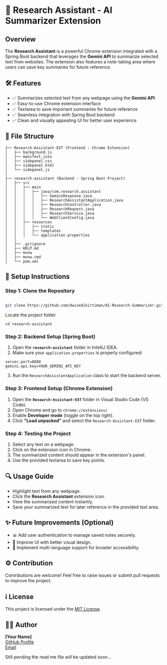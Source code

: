 # 🤖 Research Assistant - AI Summarizer Extension

## Overview
The **Research Assistant** is a powerful Chrome extension integrated with a Spring Boot backend that leverages the **Gemini API** to summarize selected text from websites. The extension also features a note-taking area where users can save key summaries for future reference.

## 🛠️ Features
- ✅ Summarizes selected text from any webpage using the **Gemini API**
- ✅ Easy-to-use Chrome extension interface
- ✅ Textarea to save important summaries for future reference
- ✅ Seamless integration with Spring Boot backend
- ✅ Clean and visually appealing UI for better user experience

## 📁 File Structure
```
├── Research-Assistant-EXT (Frontend - Chrome Extension)
│   ├── background.js
│   ├── manifest.json
│   ├── sidepanel.css
│   ├── sidepanel.html
│   └── sidepanel.js
│
├── research-assistant (Backend - Spring Boot Project)
│   ├── src
│   │   ├── main
│   │   │   ├── java/com.research.assistant
│   │   │   │   ├── GeminiResponse.java
│   │   │   │   ├── ResearchAssistantApplication.java
│   │   │   │   ├── ResearchController.java
│   │   │   │   ├── ResearchRequest.java
│   │   │   │   ├── ResearchService.java
│   │   │   │   └── WebClientConfig.java
│   │   ├── resources
│   │   │   ├── static
│   │   │   ├── templates
│   │   │   └── application.properties
│   │
│   ├── .gitignore
│   ├── HELP.md
│   ├── mvnw
│   ├── mvnw.cmd
│   └── pom.xml
```

## 🔧 Setup Instructions
### Step 1: Clone the Repository
```bash

git clone https://github.com/dwivedikirtiman/AI-Research-Summarizer.git

```

Locate the project folder

```
cd research-assistant

```

### Step 2: Backend Setup (Spring Boot)
1. Open the **`research-assistant`** folder in IntelliJ IDEA.
2. Make sure your `application.properties` is properly configured:
```properties
server.port=8080
gemini.api.key=YOUR_GEMINI_API_KEY
```
3. Run the `ResearchAssistantApplication` class to start the backend server.

### Step 3: Frontend Setup (Chrome Extension)
1. Open the **`Research-Assistant-EXT`** folder in Visual Studio Code (VS Code).
2. Open Chrome and go to `chrome://extensions/`
3. Enable **Developer mode** (toggle on the top right).
4. Click **"Load unpacked"** and select the `Research-Assistant-EXT` folder.

### Step 4: Testing the Project
1. Select any text on a webpage.
2. Click on the extension icon in Chrome.
3. The summarized content should appear in the extension's panel.
4. Use the provided textarea to save key points.

## 🔍 Usage Guide
- Highlight text from any webpage.
- Click the **Research Assistant** extension icon.
- View the summarized content instantly.
- Save your summarized text for later reference in the provided text area.

## ✨ Future Improvements (Optional)
- 📊 Add user authentication to manage saved notes securely.
- 🔮 Improve UI with better visual design.
- 🔄 Implement multi-language support for broader accessibility.

## ⚙️ Contribution
Contributions are welcome! Feel free to raise issues or submit pull requests to improve the project.

## ℹ️ License
This project is licensed under the [MIT License](LICENSE).

## 👨‍💻 Author
**[Your Name]**  
[GitHub Profile](https://github.com/your-profile)  
[Email](mailto:your-email@example.com)

Still pending the read me file will be updated soon...

